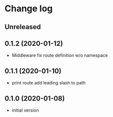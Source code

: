 # Change log

## Unreleased

## 0.1.2 (2020-01-12)
* Middleware fix route definition w/o namespace

## 0.1.1 (2020-01-10)
* print route add leading slash to path

## 0.1.0 (2020-01-08)
* initial version
